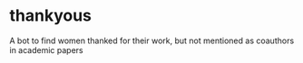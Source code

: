 thankyous
=========

A bot to find women thanked for their work, but not mentioned as coauthors in academic papers
